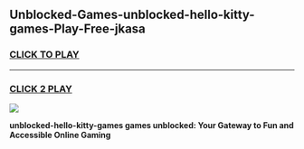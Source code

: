 
## Unblocked-Games-unblocked-hello-kitty-games-Play-Free-jkasa
<h3>
<a href="https://premium76.site?title=unblocked-hello-kitty-games&ref=10A">CLICK TO PLAY</a></h3>
<hr>

<h3>
<a href="https://premium76.site?title=unblocked-hello-kitty-games&ref=10A">CLICK 2 PLAY</a>
  
</h3>

<a href="https://premium76.site?title=unblocked-hello-kitty-games&ref=10A"><img src="https://clearcache.store/games.png"></a>


**unblocked-hello-kitty-games games unblocked: Your Gateway to Fun and Accessible Online Gaming**
